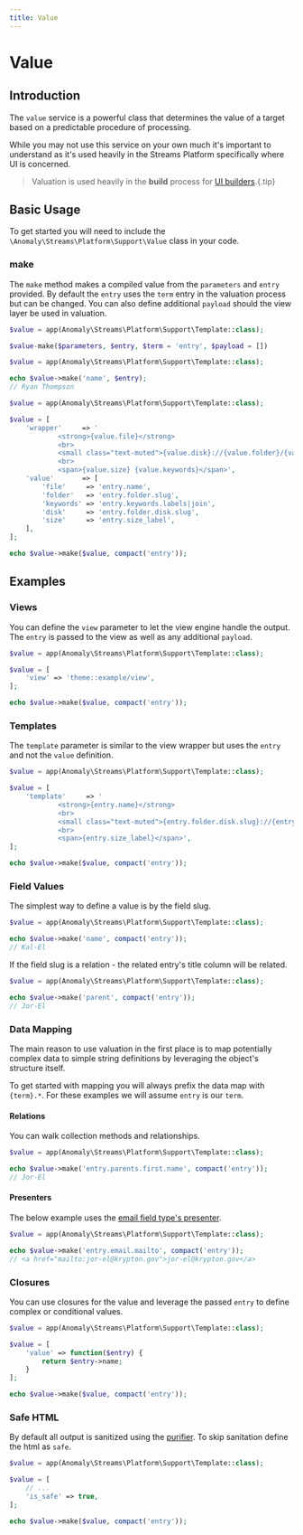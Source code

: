 ```yaml
---
title: Value
---
```


# Value

<div class="documentation__toc"></div>

## Introduction

The `value` service is a powerful class that determines the value of a target based on a predictable procedure of processing.

While you may not use this service on your own much it's important to understand as it's used heavily in the Streams Platform specifically where UI is concerned.

> Valuation is used heavily in the **build** process for [UI builders](../ui).{.tip}

## Basic Usage

To get started you will need to include the `\Anomaly\Streams\Platform\Support\Value` class in your code.

### make

The `make` method makes a compiled value from the `parameters` and `entry` provided. By default the `entry` uses the `term` entry in the valuation process but can be changed. You can also define additional `payload` should the view layer be used in valuation.

```php
$value = app(Anomaly\Streams\Platform\Support\Template::class);

$value-make($parameters, $entry, $term = 'entry', $payload = [])
```

```php
$value = app(Anomaly\Streams\Platform\Support\Template::class);

echo $value->make('name', $entry);
// Ryan Thompson
```

```php
$value = app(Anomaly\Streams\Platform\Support\Template::class);

$value = [
    'wrapper'     => '
            <strong>{value.file}</strong>
            <br>
            <small class="text-muted">{value.disk}://{value.folder}/{value.file}</small>
            <br>
            <span>{value.size} {value.keywords}</span>',
    'value'       => [
        'file'     => 'entry.name',
        'folder'   => 'entry.folder.slug',
        'keywords' => 'entry.keywords.labels|join',
        'disk'     => 'entry.folder.disk.slug',
        'size'     => 'entry.size_label',
    ],
];

echo $value->make($value, compact('entry'));
```

## Examples

### Views

You can define the `view` parameter to let the view engine handle the output. The `entry` is passed to the view as well as any additional `payload`.

```php
$value = app(Anomaly\Streams\Platform\Support\Template::class);

$value = [
    'view' => 'theme::example/view',
];

echo $value->make($value, compact('entry'));
```

### Templates

The `template` parameter is similar to the view wrapper but uses the `entry` and not the `value` definition.

```php
$value = app(Anomaly\Streams\Platform\Support\Template::class);

$value = [
    'template'     => '
            <strong>{entry.name}</strong>
            <br>
            <small class="text-muted">{entry.folder.disk.slug}://{entry.folder.slug}/{entry.name}</small>
            <br>
            <span>{entry.size_label}</span>',
];

echo $value->make($value, compact('entry'));
```

### Field Values

The simplest way to define a value is by the field slug.

```php
$value = app(Anomaly\Streams\Platform\Support\Template::class);

echo $value->make('name', compact('entry'));
// Kal-El
```

If the field slug is a relation - the related entry's title column will be related.

```php
$value = app(Anomaly\Streams\Platform\Support\Template::class);

echo $value->make('parent', compact('entry'));
// Jor-El
```

### Data Mapping

The main reason to use valuation in the first place is to map potentially complex data to simple string definitions by leveraging the object's structure itself.

To get started with mapping you will always prefix the data map with `{term}.*`. For these examples we will assume `entry` is our `term`.

#### Relations

You can walk collection methods and relationships.

```php
$value = app(Anomaly\Streams\Platform\Support\Template::class);

echo $value->make('entry.parents.first.name', compact('entry'));
// Jor-El
```

#### Presenters

The below example uses the [email field type's presenter](documentation/email-field-type/latest/presenter).

```php
$value = app(Anomaly\Streams\Platform\Support\Template::class);

echo $value->make('entry.email.mailto', compact('entry'));
// <a href="mailto:jor-el@krypton.gov">jor-el@krypton.gov</a>
```

### Closures

You can use closures for the value and leverage the passed `entry` to define complex or conditional values.

```php
$value = app(Anomaly\Streams\Platform\Support\Template::class);

$value = [
    'value' => function($entry) {
        return $entry->name;
    }
];

echo $value->make($value, compact('entry'));
```

### Safe HTML

By default all output is sanitized using the [purifier](../utilities/purifier). To skip sanitation define the html as `safe`.

```php
$value = app(Anomaly\Streams\Platform\Support\Template::class);

$value = [
    // ...
    'is_safe' => true,
];

echo $value->make($value, compact('entry'));
```
